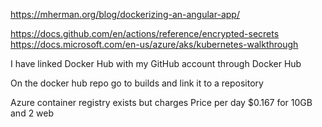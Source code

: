 https://mherman.org/blog/dockerizing-an-angular-app/

https://docs.github.com/en/actions/reference/encrypted-secrets
https://docs.microsoft.com/en-us/azure/aks/kubernetes-walkthrough

I have linked Docker Hub with my GitHub account through Docker Hub

On the docker hub repo go to builds and link it to a repository

Azure container registry exists but charges 
Price per day $0.167 for 10GB and 2 web 

